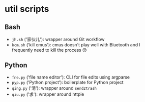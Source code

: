 # util scripts

## Bash

- `jh.sh` ('家伙儿'): wrapper around Git workflow
- `kcm.sh` ('kill cmus'): cmus doesn't play well with Bluetooth and I frequently need to kill the process 😑

## Python

- `fne.py` ('file name editor'): CLI for file edits using argparse
- `pyp.py` ('Python project'): boilerplate for Python project
- `qing.py` ('清'): wrapper around `send2trash`
- `qiu.py` ('求'): wrapper around httpie
